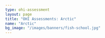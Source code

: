 ```yaml
---
type: ohi-assessment
layout: page
title: "OHI Assessments: Arctic"
name: "Arctic"
bg_image: "/images/banners/fish-school.jpg"
---
```


